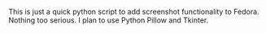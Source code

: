 This is just a quick python script to add screenshot functionality to Fedora. Nothing too serious.
I plan to use Python Pillow and Tkinter.
